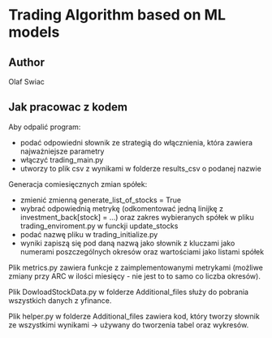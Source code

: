 # Trading Algorithm based on ML models
## Author
Olaf Swiac
## Jak pracowac z kodem
Aby odpalić program:  
* podać odpowiedni słownik ze strategią do włącznienia, która zawiera najważniejsze parametry
* włączyć trading_main.py
* utworzy to plik csv z wynikami w folderze results_csv o podanej nazwie

Generacja comiesięcznych zmian spółek:  
* zmienić zmienną generate_list_of_stocks = True
* wybrać odpowiednią metrykę (odkomentować jedną linijkę z investment_back[stock] = ...) oraz zakres wybieranych spółek w pliku trading_enviroment.py w funckji update_stocks
* podać nazwę pliku w trading_initialize.py
* wyniki zapiszą się pod daną nazwą jako słownik z kluczami jako numerami poszczególnych okresów oraz wartościami jako listami spółek

Plik metrics.py zawiera funkcje z zaimplementowanymi metrykami (możliwe zmiany przy ARC w ilości miesięcy - nie jest to to samo co liczba okresów).

Plik DowloadStockData.py w folderze Additional_files służy do pobrania wszystkich danych z yfinance.

Plik helper.py w folderze Additional_files zawiera kod, który tworzy słownik ze wszystkimi wynikami -> używany do tworzenia tabel oraz wykresów.
